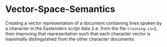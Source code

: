 # Vector-Space-Semantics
Creating a vector representation of a document containing lines spoken by a character in the Eastenders script data (i.e. from the file `training.csv`), then improving that representation such that each character vector is maximially distinguished from the other character documents.
